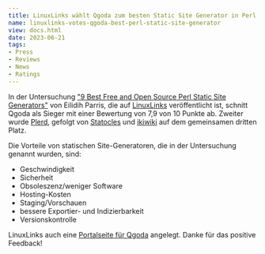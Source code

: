 ```yaml
---
title: LinuxLinks wählt Qgoda zum besten Static Site Generator in Perl
name: linuxlinks-votes-qgoda-best-perl-static-site-generator
view: docs.html
date: 2023-06-21
tags:
- Press
- Reviews
- News
- Ratings
---
```

In der Untersuchung
["9 Best Free and Open Source Perl Static Site Generators"](https://www.linuxlinks.com/best-free-open-source-perl-static-site-generators/) von  Eilidih Parris, die
auf [LinuxLinks](https://www.linuxlinks.com/) veröffentlicht ist, schnitt Qgoda
als Sieger mit einer Bewertung von 7,9 von 10 Punkte ab. Zweiter wurde
[Plerd](https://github.com/jmacdotorg/plerd),
gefolgt von [Statocles](http://preaction.me/statocles/) und
[ikiwiki](https://ikiwiki.info/) auf dem gemeinsamen dritten Platz.

Die Vorteile von statischen Site-Generatoren, die in der Untersuchung genannt
wurden, sind:

* Geschwindigkeit
* Sicherheit
* Obsoleszenz/weniger Software
* Hosting-Kosten
* Staging/Vorschauen
* bessere Exportier- und Indizierbarkeit
* Versionskontrolle

LinuxLinks auch eine [Portalseite für
Qgoda](https://www.linuxlinks.com/qgoda-extensible-static-site-generator/)
angelegt. Danke für das positive Feedback!
